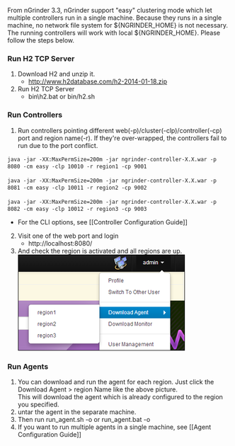 From nGrinder 3.3, nGrinder support "easy" clustering mode which let multiple controllers run in a single machine. Because they runs in a single machine, no  network file system for ${NGRINDER_HOME} is not necessary. The running controllers will work with local ${NGRINDER_HOME}. Please follow the steps below.

### Run H2 TCP Server
1. Download H2 and unzip it.
   - http://www.h2database.com/h2-2014-01-18.zip
2. Run H2 TCP Server
   - bin\h2.bat or bin/h2.sh

### Run Controllers
1. Run controllers pointing different web(-p)/cluster(-clp)/controller(-cp) port and region name(-r). If they're over-wrapped,  the controllers fail to run due to the port conflict.  
```
java -jar -XX:MaxPermSize=200m -jar ngrinder-controller-X.X.war -p 8080 -cm easy -clp 10010 -r region1 -cp 9001      

java -jar -XX:MaxPermSize=200m -jar ngrinder-controller-X.X.war -p 8081 -cm easy -clp 10011 -r region2 -cp 9002       

java -jar -XX:MaxPermSize=200m -jar ngrinder-controller-X.X.war -p 8082 -cm easy -clp 10012 -r region3 -cp 9003       
```
   - For the CLI options, see [[Controller Configuration Guide]]
2. Visit one of the web port and login
    - http://localhost:8080/
3. And check the region is activated and all regions are up.  
   ![](assets/Easy-Clustering-Guide-2a7a5.png)

### Run Agents
1. You can download and run the agent for each region. Just click the Download Agent > region Name like the above picture.  
   This will download the agent which is already configured to the region you specified.
2. untar  the agent in the separate machine.
3. Then run run_agent.sh -o or run_agent.bat -o
4. If you want to run multiple agents in a single machine, see [[Agent Configuration Guide]]
